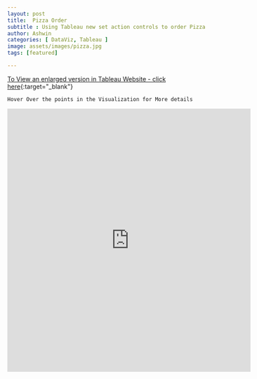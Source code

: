 ```yaml
---
layout: post
title:  Pizza Order
subtitle : Using Tableau new set action controls to order Pizza
author: Ashwin
categories: [ DataViz, Tableau ]
image: assets/images/pizza.jpg
tags: [featured]

---
```

[To View an enlarged version in Tableau Website - click here](https://public.tableau.com/profile/ashwin1496#!/vizhome/PizzaOrder/Dashboard){:target="_blank"}

```
Hover Over the points in the Visualization for More details 
```

<iframe seamless frameborder="0" src="https://public.tableau.com/views/PizzaOrder/Dashboard?:language=en-GB&:display_count=y&:origin=viz_share_link&:showVizHome=no" width = '110%' height = '600'></iframe>
